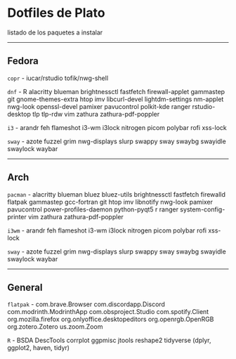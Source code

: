 # Dotfiles de Plato
listado de los paquetes a instalar

---

## Fedora

`copr` - iucar/rstudio tofik/nwg-shell

`dnf` - R alacritty blueman brightnessctl fastfetch firewall-applet gammastep git gnome-themes-extra htop imv libcurl-devel lightdm-settings nm-applet nwg-look openssl-devel pamixer pavucontrol polkit-kde ranger rstudio-desktop tlp tlp-rdw vim zathura zathura-pdf-poppler 

`i3` - arandr feh flameshot i3-wm i3lock nitrogen picom polybar rofi xss-lock

`sway` - azote fuzzel grim nwg-displays slurp swappy sway swaybg swayidle swaylock waybar

---

## Arch

`pacman` - alacritty blueman bluez bluez-utils brightnessctl fastfetch firewalld flatpak gammastep gcc-fortran git htop imv libnotify nwg-look pamixer pavucontrol power-profiles-daemon python-pyqt5 r ranger system-config-printer vim zathura zathura-pdf-poppler

`i3wm` - arandr feh flameshot i3-wm i3lock nitrogen picom polybar rofi xss-lock

`sway` - azote fuzzel grim nwg-displays slurp swappy sway swaybg swayidle swaylock waybar

---

## General

`flatpak` - com.brave.Browser com.discordapp.Discord com.modrinth.ModrinthApp com.obsproject.Studio com.spotify.Client org.mozilla.firefox org.onlyoffice.desktopeditors org.openrgb.OpenRGB org.zotero.Zotero us.zoom.Zoom

`R` - BSDA DescTools corrplot ggpmisc jtools reshape2 tidyverse (dplyr, ggplot2, haven, tidyr)
